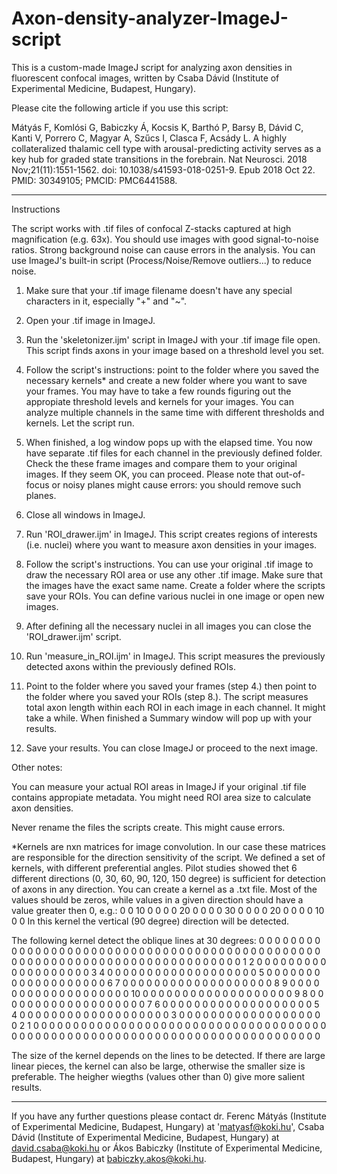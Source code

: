 # Axon-density-analyzer-ImageJ-script
This is a custom-made ImageJ script for analyzing axon densities in fluorescent confocal images, written by Csaba Dávid (Institute of Experimental Medicine, Budapest, Hungary).

Please cite the following article if you use this script:

Mátyás F, Komlósi G, Babiczky Á, Kocsis K, Barthó P, Barsy B, Dávid C, Kanti V, Porrero C, Magyar A, Szűcs I, Clasca F, Acsády L. 
A highly collateralized thalamic cell type with arousal-predicting activity serves as a key hub for graded state transitions in the forebrain. 
Nat Neurosci. 2018 Nov;21(11):1551-1562. 
doi: 10.1038/s41593-018-0251-9. 
Epub 2018 Oct 22. 
PMID: 30349105; 
PMCID: PMC6441588.

***
Instructions

The script works with .tif files of confocal Z-stacks captured at high magnification (e.g. 63x). You should use images with good signal-to-noise ratios. Strong background noise can cause errors in the analysis. You can use ImageJ's built-in script (Process/Noise/Remove outliers...) to reduce noise.

1. Make sure that your .tif image filename doesn't have any special characters in it, especially "+" and "~".

2. Open your .tif image in ImageJ.

3. Run the 'skeletonizer.ijm' script in ImageJ with your .tif image file open. This script finds axons in your image based on a threshold level you set.

4. Follow the script's instructions: point to the folder where you saved the necessary kernels* and create a new folder where you want to save your frames. You may have to take a few rounds figuring out the appropiate threshold levels and kernels for your images. You can analyze multiple channels in the same time with different thresholds and kernels. Let the script run. 

5. When finished, a log window pops up with the elapsed time. You now have separate .tif files for each channel in the previously defined folder. Check the these frame images and compare them to your original images. If they seem OK, you can proceed. Please note that out-of-focus or noisy planes might cause errors: you should remove such planes.

6. Close all windows in ImageJ.

7. Run 'ROI_drawer.ijm' in ImageJ. This script creates regions of interests (i.e. nuclei) where you want to measure axon densities in your images.

8. Follow the script's instructions. You can use your original .tif image to draw the necessary ROI area or use any other .tif image. Make sure that the images have the exact same name. Create a folder where the scripts save your ROIs. You can define various nuclei in one image or open new images.

9. After defining all the necessary nuclei in all images you can close the 'ROI_drawer.ijm' script.

10. Run 'measure_in_ROI.ijm' in ImageJ. This script measures the previously detected axons within the previously defined ROIs.

11. Point to the folder where you saved your frames (step 4.) then point to the folder where you saved your ROIs (step 8.). The script measures total axon length within each ROI in each image in each channel. It might take a while. When finished a Summary window will pop up with your results.

12. Save your results. You can close ImageJ or proceed to the next image.

Other notes:

You can measure your actual ROI areas in ImageJ if your original .tif file contains appropiate metadata. You might need ROI area size to calculate axon densities.

Never rename the files the scripts create. This might cause errors.

*Kernels are nxn matrices for image convolution. In our case these matrices are responsible for the direction sensitivity of the script. We defined a set of kernels, with different preferential angles. Pilot studies showed thet 6 different directions (0, 30, 60, 90, 120, 150 degree) is sufficient for detection of axons in any direction. You can create a kernel as a .txt file. Most of the values should be zeros, while values in a given direction should have a value greater then 0, e.g.:
0 0 10 0 0
0 0 20 0 0
0 0 30 0 0
0 0 20 0 0
0 0 10 0 0 
In this kernel the vertical (90 degree) direction will be detected. 

The following kernel detect the oblique lines at 30 degrees:
0 0 0 0 0 0 0 0 0 0 0 0 0 0 0 0 0 0 0 
0 0 0 0 0 0 0 0 0 0 0 0 0 0 0 0 0 0 0 
0 0 0 0 0 0 0 0 0 0 0 0 0 0 0 0 0 0 0 
0 0 0 0 0 0 0 0 0 0 0 0 0 0 0 0 0 0 0 
1 2 0 0 0 0 0 0 0 0 0 0 0 0 0 0 0 0 0 
0 0 3 4 0 0 0 0 0 0 0 0 0 0 0 0 0 0 0 
0 0 0 0 5 0 0 0 0 0 0 0 0 0 0 0 0 0 0 
0 0 0 0 0 6 7 0 0 0 0 0 0 0 0 0 0 0 0 
0 0 0 0 0 0 0 8 9 0 0 0 0 0 0 0 0 0 0 
0 0 0 0 0 0 0 0 0 10 0 0 0 0 0 0 0 0 0 
0 0 0 0 0 0 0 0 0 0 9 8 0 0 0 0 0 0 0 
0 0 0 0 0 0 0 0 0 0 0 0 7 6 0 0 0 0 0 
0 0 0 0 0 0 0 0 0 0 0 0 0 0 5 4 0 0 0 
0 0 0 0 0 0 0 0 0 0 0 0 0 0 0 0 3 0 0 
0 0 0 0 0 0 0 0 0 0 0 0 0 0 0 0 0 2 1 
0 0 0 0 0 0 0 0 0 0 0 0 0 0 0 0 0 0 0 
0 0 0 0 0 0 0 0 0 0 0 0 0 0 0 0 0 0 0 
0 0 0 0 0 0 0 0 0 0 0 0 0 0 0 0 0 0 0 
0 0 0 0 0 0 0 0 0 0 0 0 0 0 0 0 0 0 0 

The size of the kernel depends on the lines to be detected. If there are large linear pieces, the kernel can also be large, otherwise the smaller size is preferable. 
The heigher wiegths (values other than 0) give more salient results. 

***

If you have any further questions please contact dr. Ferenc Mátyás (Institute of Experimental Medicine, Budapest, Hungary) at 'matyasf@koki.hu', Csaba Dávid (Institute of Experimental Medicine, Budapest, Hungary) at david.csaba@koki.hu or Ákos Babiczky (Institute of Experimental Medicine, Budapest, Hungary) at babiczky.akos@koki.hu.
